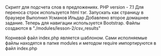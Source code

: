 Скрипт для подсчета слов в предложениях.
PHP version - 7.1
Для переноса строк используется html тэг. Запускать как страницу в браузере
Выполнил Усманов Ильдар
Добавлено второе домашнее задание. Теперь для навигации используется Bootstrap.
Файлы создаются в "./modules/lesson-2/csv_results"

Корневой файл index.php является шаблоном. Сами исполняемые файлы находятся в папке modules и методом require импортируются в файл index.php
